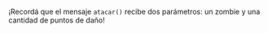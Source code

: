 ¡Recordá que el mensaje `atacar()` recibe dos parámetros: un zombie y una cantidad de puntos de daño!
